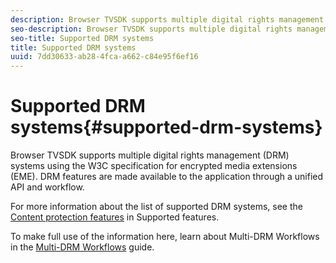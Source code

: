 ```yaml
---
description: Browser TVSDK supports multiple digital rights management (DRM) systems using the W3C specification for encrypted media extensions (EME). DRM features are made available to the application through a unified API and workflow.
seo-description: Browser TVSDK supports multiple digital rights management (DRM) systems using the W3C specification for encrypted media extensions (EME). DRM features are made available to the application through a unified API and workflow.
seo-title: Supported DRM systems
title: Supported DRM systems
uuid: 7dd30633-ab28-4fca-a662-c84e95f6ef16
---
```


# Supported DRM systems{#supported-drm-systems}

Browser TVSDK supports multiple digital rights management (DRM) systems using the W3C specification for encrypted media extensions (EME). DRM features are made available to the application through a unified API and workflow.

For more information about the list of supported DRM systems, see the [Content protection features](../../../release-notes/tvsdk-24-browser.md#table-hls-content-protection-features) in Supported features.

To make full use of the information here, learn about Multi-DRM Workflows in the [Multi-DRM Workflows](https://helpx.adobe.com/content/dam/help/en/primetime/drm/drm_multi_drm_workflows.pdf) guide. 
